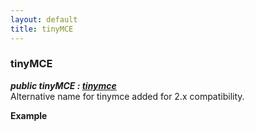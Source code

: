 ```yaml
---
layout: default
title: tinyMCE
---
```


### tinyMCE 

***public tinyMCE : [tinymce](https://www.tiny.cloud/docs-3x/api/html/class_tinymce.html)***  
Alternative name for tinymce added for 2.x compatibility.      

**Example**